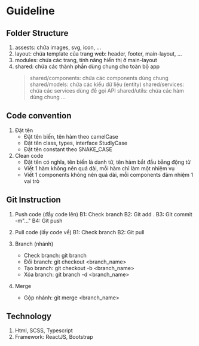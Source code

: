 # Guideline

## Folder Structure
1. assests: chứa images, svg, icon, ...
2. layout: chứa template của trang web: header, footer, main-layout, ...
3. modules: chứa các trang, tính năng hiển thị ở main-layout
4. shared: chứa các thành phần dùng chung cho toàn bộ app
    > shared/components: chứa các components dùng chung
    > shared/models: chứa các kiểu dữ liệu (entity)
    > shared/services: chứa các services dùng để gọi API
    > shared/utils: chứa các hàm dùng chung
    ...

## Code convention
1. Đặt tên
    - Đặt tên biến, tên hàm theo camelCase
    - Đặt tên class, types, interface StudlyCase
    - Đặt tên constant theo SNAKE_CASE
2. Clean code
    - Đặt tên có nghĩa, tên biến là danh từ, tên hàm bắt đầu bằng động từ
    - Viết 1 hàm không nên quá dài, mỗi hàm chỉ làm một nhiệm vụ
    - Viết 1 components không nên quá dài, mỗi components đảm nhiệm 1 vai trò

## Git Instruction
1. Push code (đẩy code lên)
    B1: Check branch 
    B2: Git add .
    B3: Git commit -m"..."
    B4: Git push

2. Pull code (lấy code về)
    B1: Check branch
    B2: Git pull

3. Branch (nhánh)
    - Check branch: git branch
    - Đổi branch: git checkout <branch_name>
    - Tạo branch: git checkout -b <branch_name>
    - Xóa branch: git branch -d <branch_name>

4. Merge 
    - Gộp nhánh: git merge <branch_name>

## Technology
1. Html, SCSS, Typescript
2. Framework: ReactJS, Bootstrap
